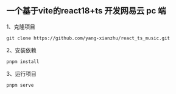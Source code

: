 ## 一个基于vite的react18+ts 开发网易云 pc 端

1、克隆项目

```git
git clone https://github.com/yang-xianzhu/react_ts_music.git
```

2、安装依赖

```npm
pnpm install
```

3、运行项目

```npm
pnpm serve
```
